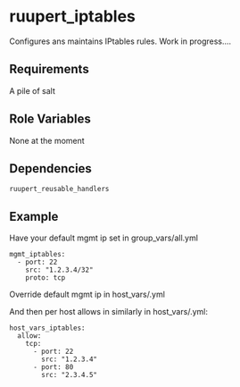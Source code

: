 ruupert_iptables
========================

Configures ans maintains IPtables rules. Work in progress.... 

Requirements
------------

A pile of salt

Role Variables
--------------

None at the moment

Dependencies
------------

    ruupert_reusable_handlers

Example
-------

Have your default mgmt ip set in group_vars/all.yml 

```
mgmt_iptables:
  - port: 22
    src: "1.2.3.4/32"
    proto: tcp
```

Override default mgmt ip in host_vars/<host>.yml

And then per host allows in similarly in host_vars/<host>.yml:
```
host_vars_iptables:
  allow:
    tcp:
      - port: 22
        src: "1.2.3.4"
      - port: 80
        src: "2.3.4.5"
```
